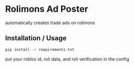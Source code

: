 # Rolimons Ad Poster

automatically creates trade ads on rolimons

## Installation / Usage

```bash
pip install -r requirements.txt
```
put your roblox id, roli data, and roli verification in the config